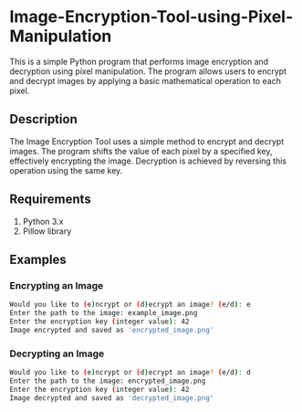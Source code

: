 # Image-Encryption-Tool-using-Pixel-Manipulation
This is a simple Python program that performs image encryption and decryption using pixel manipulation. The program allows users to encrypt and decrypt images by applying a basic mathematical operation to each pixel.

## Description
The Image Encryption Tool uses a simple method to encrypt and decrypt images. The program shifts the value of each pixel by a specified key, effectively encrypting the image. Decryption is achieved by reversing this operation using the same key.
## Requirements
1. Python 3.x
2. Pillow library

## Examples
### Encrypting an Image
```bash
Would you like to (e)ncrypt or (d)ecrypt an image? (e/d): e
Enter the path to the image: example_image.png
Enter the encryption key (integer value): 42
Image encrypted and saved as 'encrypted_image.png'
```
### Decrypting an Image
```bash
Would you like to (e)ncrypt or (d)ecrypt an image? (e/d): d
Enter the path to the image: encrypted_image.png
Enter the encryption key (integer value): 42
Image decrypted and saved as 'decrypted_image.png'
```

